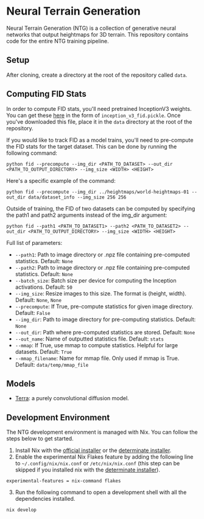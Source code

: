 # Neural Terrain Generation
Neural Terrain Generation (NTG) is a collection of generative neural networks that output heightmaps for 3D terrain. This repository contains code for the entire NTG training pipeline.

## Setup
After cloning, create a directory at the root of the repository called ``data``.

## Computing FID Stats
In order to compute FID stats, you'll need pretrained InceptionV3 weights. You can get these [here](https://huggingface.co/hayden-donnelly/inception-v3-fid/tree/main)
in the form of ``inception_v3_fid.pickle``. Once you've downloaded this file, place it in the ``data`` directory at the root of the repository.

If you would like to track FID as a model trains, you'll need to pre-compute the FID stats for the target dataset.
This can be done by running the following command:
```
python fid --precompute --img_dir <PATH_TO_DATASET> --out_dir <PATH_TO_OUTPUT_DIRECTORY> --img_size <WIDTH> <HEIGHT>
```
Here's a specific example of the command:
```
python fid --precompute --img_dir ../heightmaps/world-heightmaps-01 --out_dir data/dataset_info --img_size 256 256
```
Outside of training, the FID of two datasets can be computed by specifying the path1 and path2 arguments instead of the img_dir argument:
```
python fid --path1 <PATH_TO_DATASET1> --path2 <PATH_TO_DATASET2> --out_dir <PATH_TO_OUTPUT_DIRECTORY> --img_size <WIDTH> <HEIGHT>
```

Full list of parameters:
- ``--path1``: Path to image directory or .npz file containing pre-computed statistics. Default: ``None``
- ``--path2``: Path to image directory or .npz file containing pre-computed statistics. Default: ``None``
- ``--batch_size``: Batch size per device for computing the Inception activations. Default: ``50``
- ``--img_size``: Resize images to this size. The format is (height, width). Default: ``None``, ``None``
- ``--precompute``: If True, pre-compute statistics for given image directory. Default: ``False``
- ``--img_dir``: Path to image directory for pre-computing statistics. Default: ``None``
- ``--out_dir``: Path where pre-computed statistics are stored. Default: ``None``
- ``--out_name``: Name of outputted statistics file. Default: ``stats``
- ``--mmap``: If True, use mmap to compute statistics. Helpful for large datasets. Default: ``True``
- ``--mmap_filename``: Name for mmap file. Only used if mmap is True. Default: ``data/temp/mmap_file``

## Models
- [Terra](./models/terra.py): a purely convolutional diffusion model.

## Development Environment
The NTG development environment is managed with Nix. You can follow the steps below to get started.
1. Install Nix with the [official installer](https://nixos.org/download/) or the [determinate installer](https://github.com/DeterminateSystems/nix-installer).
2. Enable the experimental Nix Flakes feature by adding the following line to ``~/.config/nix/nix.conf`` or ``/etc/nix/nix.conf`` 
(this step can be skipped if you installed nix with the [determinate installer](https://github.com/DeterminateSystems/nix-installer)).
```
experimental-features = nix-command flakes
```
3. Run the following command to open a development shell with all the dependencies installed.
```
nix develop
```
